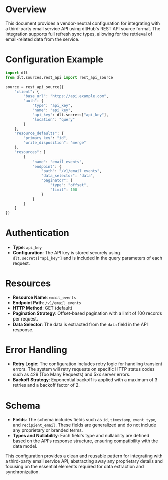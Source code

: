 # Overview

This document provides a vendor-neutral configuration for integrating with a third-party email service API using dltHub's REST API source format. The integration supports full refresh sync types, allowing for the retrieval of email-related data from the service.

# Configuration Example

```python
import dlt
from dlt.sources.rest_api import rest_api_source

source = rest_api_source({
    "client": {
        "base_url": "https://api.example.com",
        "auth": {
            "type": "api_key",
            "name": "api_key",
            "api_key": dlt.secrets["api_key"],
            "location": "query"
        }
    },
    "resource_defaults": {
        "primary_key": "id",
        "write_disposition": "merge"
    },
    "resources": [
        {
            "name": "email_events",
            "endpoint": {
                "path": "/v1/email_events",
                "data_selector": "data",
                "paginator": {
                    "type": "offset",
                    "limit": 100
                }
            }
        }
    ]
})
```

# Authentication

- **Type**: `api_key`
- **Configuration**: The API key is stored securely using `dlt.secrets["api_key"]` and is included in the query parameters of each request.

# Resources

- **Resource Name**: `email_events`
- **Endpoint Path**: `/v1/email_events`
- **HTTP Method**: GET (default)
- **Pagination Strategy**: Offset-based pagination with a limit of 100 records per request.
- **Data Selector**: The data is extracted from the `data` field in the API response.

# Error Handling

- **Retry Logic**: The configuration includes retry logic for handling transient errors. The system will retry requests on specific HTTP status codes such as 429 (Too Many Requests) and 5xx server errors.
- **Backoff Strategy**: Exponential backoff is applied with a maximum of 3 retries and a backoff factor of 2.

# Schema

- **Fields**: The schema includes fields such as `id`, `timestamp`, `event_type`, and `recipient_email`. These fields are generalized and do not include any proprietary or branded terms.
- **Types and Nullability**: Each field's type and nullability are defined based on the API's response structure, ensuring compatibility with the data model.

This configuration provides a clean and reusable pattern for integrating with a third-party email service API, abstracting away any proprietary details and focusing on the essential elements required for data extraction and synchronization.